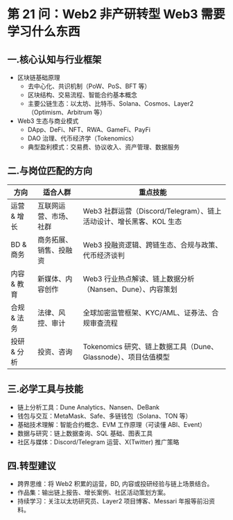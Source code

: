 # 第 21 问：Web2 非产研转型 Web3 需要学习什么东西

## 一.核心认知与行业框架
- 区块链基础原理  
  - 去中心化、共识机制（PoW、PoS、BFT 等）  
  - 区块结构、交易流程、智能合约基本概念  
  - 主要公链生态：以太坊、比特币、Solana、Cosmos、Layer2（Optimism、Arbitrum 等）
- Web3 生态与商业模式  
  - DApp、DeFi、NFT、RWA、GameFi、PayFi  
  - DAO 治理、代币经济学（Tokenomics）  
  - 典型盈利模式：交易费、协议收入、资产管理、数据服务

## 二.与岗位匹配的方向
| 方向            | 适合人群             | 重点技能 |
|-----------------|----------------------|---------|
| 运营 & 增长 | 互联网运营、市场、社群 | Web3 社群运营（Discord/Telegram）、链上活动设计、增长黑客、KOL 生态 |
| BD & 商务   | 商务拓展、销售、投融资 | Web3 投融资逻辑、跨链生态、合规与政策、代币经济谈判 |
| 内容 & 教育 | 新媒体、内容创作       | Web3 行业热点解读、链上数据分析（Nansen、Dune）、内容策划 |
| 合规 & 法务 | 法律、风控、审计       | 全球加密监管框架、KYC/AML、证券法、合规审查流程 |
| 投研 & 分析 | 投资、咨询             | Tokenomics 研究、链上数据工具（Dune、Glassnode）、项目估值模型 |


## 三.必学工具与技能
- 链上分析工具：Dune Analytics、Nansen、DeBank  
- 钱包与交互：MetaMask、Safe、多链钱包（Solana、TON 等）  
- 基础技术理解：智能合约概念、EVM 工作原理（可读懂 ABI、Event）  
- 数据与研究：链上数据查询、SQL 基础、图表工具  
- 社区与媒体：Discord/Telegram 运营、X(Twitter) 推广策略  
  
## 四.转型建议
- 跨界思维：将 Web2 积累的运营，BD, 内容或投研经验与链上场景结合。  
- 作品集：输出链上报告、增长案例、社区活动策划方案。  
- 持续学习：关注以太坊研究员、Layer2 项目博客、Messari 年报等前沿资料。  

